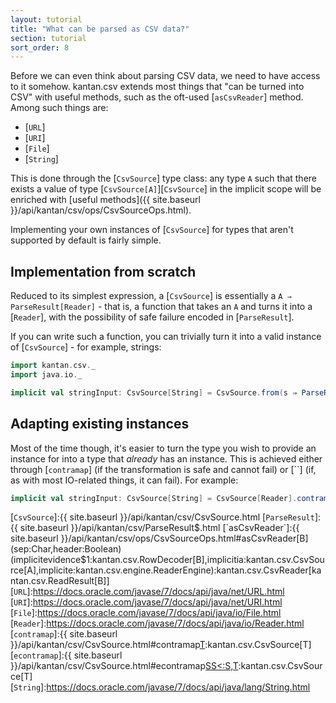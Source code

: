 ```yaml
---
layout: tutorial
title: "What can be parsed as CSV data?"
section: tutorial
sort_order: 8
---
```

Before we can even think about parsing CSV data, we need to have access to it somehow. kantan.csv extends most things
that "can be turned into CSV" with useful methods, such as the oft-used [`asCsvReader`] method. Among such things are:

* [`URL`]
* [`URI`]
* [`File`]
* [`String`]

This is done through the [`CsvSource`] type class: any type `A` such that there exists a value of type
[`CsvSource[A]`][`CsvSource`] in the implicit scope will be enriched with
[useful methods]({{ site.baseurl }}/api/kantan/csv/ops/CsvSourceOps.html).

Implementing your own instances of [`CsvSource`] for types that aren't supported by default is fairly simple.

## Implementation from scratch
Reduced to its simplest expression, a [`CsvSource`] is essentially a `A ⇒ ParseResult[Reader]` - that is, a function
that takes an `A` and turns it into a [`Reader`], with the possibility of safe failure encoded in [`ParseResult`].

If you can write such a function, you can trivially turn it into a valid instance of [`CsvSource`] - for example,
strings:

```scala
import kantan.csv._
import java.io._

implicit val stringInput: CsvSource[String] = CsvSource.from(s ⇒ ParseResult(new StringReader(s)))
```


## Adapting existing instances
Most of the time though, it's easier to turn the type you wish to provide an instance for into a type that *already*
has an instance. This is achieved either through [`contramap`] (if the transformation is safe and cannot fail) or
[``] (if, as with most IO-related things, it can fail). For example:

```scala
implicit val stringInput: CsvSource[String] = CsvSource[Reader].contramap(s ⇒ new StringReader(s))
```


[`CsvSource`]:{{ site.baseurl }}/api/kantan/csv/CsvSource.html
[`ParseResult`]:{{ site.baseurl }}/api/kantan/csv/ParseResult$.html
[`asCsvReader`]:{{ site.baseurl }}/api/kantan/csv/ops/CsvSourceOps.html#asCsvReader[B](sep:Char,header:Boolean)(implicitevidence$1:kantan.csv.RowDecoder[B],implicitia:kantan.csv.CsvSource[A],implicite:kantan.csv.engine.ReaderEngine):kantan.csv.CsvReader[kantan.csv.ReadResult[B]]
[`URL`]:https://docs.oracle.com/javase/7/docs/api/java/net/URL.html
[`URI`]:https://docs.oracle.com/javase/7/docs/api/java/net/URI.html
[`File`]:https://docs.oracle.com/javase/7/docs/api/java/io/File.html
[`Reader`]:https://docs.oracle.com/javase/7/docs/api/java/io/Reader.html
[`contramap`]:{{ site.baseurl }}/api/kantan/csv/CsvSource.html#contramap[T](f:T=>S):kantan.csv.CsvSource[T]
[`econtramap`]:{{ site.baseurl }}/api/kantan/csv/CsvSource.html#econtramap[SS<:S,T](f:T=>kantan.csv.ParseResult[SS]):kantan.csv.CsvSource[T]
[`String`]:https://docs.oracle.com/javase/7/docs/api/java/lang/String.html
